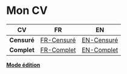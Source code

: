 # Mon CV

| CV          | FR                                 | EN                                         |
| ----------- | ---------------------------------- | ------------------------------------------ |
| **Censuré** | [FR-Censuré](cv.html)              | [EN-Censuré](cv.html?lang=en)              |
| **Complet** | [FR-Complet](cv.html?censored=off) | [EN-Complet](cv.html?lang=en&censored=off) |

**[Mode édition](cv.html?print=off)**
